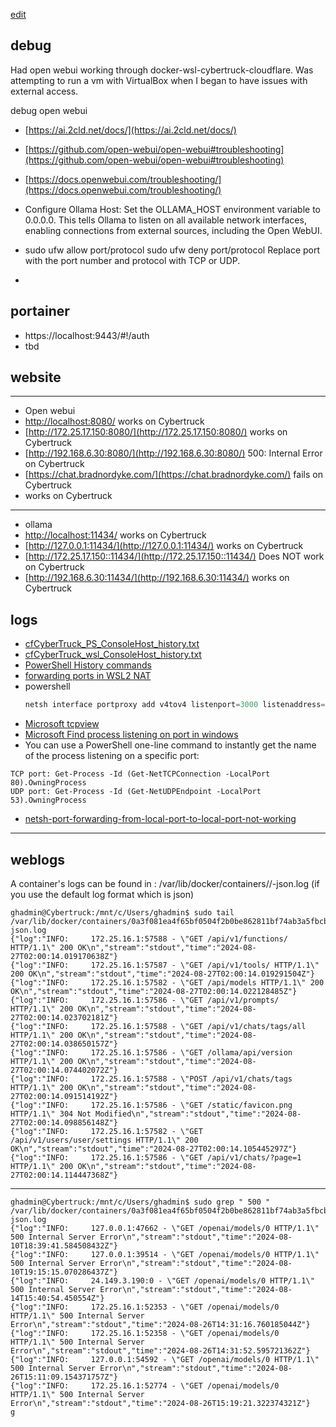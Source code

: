 [edit]()

## debug
Had open webui working through docker-wsl-cybertruck-cloudflare.  Was attempting to run a vm with VirtualBox when I began to have issues with external access.

debug open webui

- [https://ai.2cld.net/docs/](https://ai.2cld.net/docs/)

- [https://github.com/open-webui/open-webui#troubleshooting](https://github.com/open-webui/open-webui#troubleshooting)
- [https://docs.openwebui.com/troubleshooting/](https://docs.openwebui.com/troubleshooting/)
- Configure Ollama Host: Set the OLLAMA_HOST environment variable to 0.0.0.0. This tells Ollama to listen on all available network interfaces, enabling connections from external sources, including the Open WebUI.
- sudo ufw allow port/protocol sudo ufw deny port/protocol Replace port with the port number and protocol with TCP or UDP.
- 
## portainer
- https://localhost:9443/#!/auth
- tbd
## website
---
- Open webui
- [http://localhost:8080/](http://localhost:8080/) works on Cybertruck
- [http://172.25.17.150:8080/](http://172.25.17.150:8080/) works on Cybertruck
- [http://192.168.6.30:8080/](http://192.168.6.30:8080/) 500: Internal Error on Cybertruck
- [https://chat.bradnordyke.com/](https://chat.bradnordyke.com/) fails on Cybertruck
- []() works on Cybertruck
---
- ollama
- [http://localhost:11434/](http://localhost::11434/) works on Cybertruck
- [http://127.0.0.1:11434/](http://127.0.0.1:11434/) works on Cybertruck
- [http://172.25.17.150::11434/](http://172.25.17.150::11434/) Does NOT work on Cybertruck
- [http://192.168.6.30:11434/](http://192.168.6.30:11434/) works on Cybertruck


## logs
- [cfCyberTruck_PS_ConsoleHost_history.txt](./cfCyberTruck_PS_ConsoleHost_history.txt)
- [cfCyberTruck_wsl_ConsoleHost_history.txt](./cfCyberTruck_wsl_ConsoleHost_history.txt)
- [PowerShell History commands](https://stackoverflow.com/questions/44104043/how-can-i-see-the-command-history-across-all-powershell-sessions-in-windows-serv)
- [forwarding ports in WSL2 NAT](https://aalonso.dev/blog/2021/accessing-network-apps-running-inside-wsl2-from-other-devices-in-your-lan-1e1p)
- powershell
  ```powershell
  netsh interface portproxy add v4tov4 listenport=3000 listenaddress=0.0.0.0 connectport=3000 connectaddress=<the_wsl_ip>
  ```
- [Microsoft tcpview](https://learn.microsoft.com/en-us/sysinternals/downloads/tcpview)
- [Microsoft Find process listening on port in windows](https://woshub.com/which-program-listening-port-windows/#:~:text=You%20can%20use%20a%20PowerShell%20one-line%20command%20to,2%20UDP%20port%3A%20Get-Process%20-Id%20%28Get-NetUDPEndpoint%20-LocalPort%2053%29.OwningProcess)
- You can use a PowerShell one-line command to instantly get the name of the process listening on a specific port:
```
TCP port: Get-Process -Id (Get-NetTCPConnection -LocalPort 80).OwningProcess
UDP port: Get-Process -Id (Get-NetUDPEndpoint -LocalPort 53).OwningProcess
```
- [netsh-port-forwarding-from-local-port-to-local-port-not-working](https://stackoverflow.com/questions/24646165/netsh-port-forwarding-from-local-port-to-local-port-not-working)

---
## weblogs
A container's logs can be found in : /var/lib/docker/containers/<container id>/<container id>-json.log (if you use the default log format which is json)
```
ghadmin@Cybertruck:/mnt/c/Users/ghadmin$ sudo tail /var/lib/docker/containers/0a3f081ea4f65bf0504f2b0be862811bf74ab3a5fbcb42ea6456afccf90c793c/0a3f081ea4f65bf0504f2b0be862811bf74ab3a5fbcb42ea6456afccf90c793c-json.log
{"log":"INFO:     172.25.16.1:57588 - \"GET /api/v1/functions/ HTTP/1.1\" 200 OK\n","stream":"stdout","time":"2024-08-27T02:00:14.019170638Z"}
{"log":"INFO:     172.25.16.1:57587 - \"GET /api/v1/tools/ HTTP/1.1\" 200 OK\n","stream":"stdout","time":"2024-08-27T02:00:14.019291504Z"}
{"log":"INFO:     172.25.16.1:57582 - \"GET /api/models HTTP/1.1\" 200 OK\n","stream":"stdout","time":"2024-08-27T02:00:14.022128485Z"}
{"log":"INFO:     172.25.16.1:57586 - \"GET /api/v1/prompts/ HTTP/1.1\" 200 OK\n","stream":"stdout","time":"2024-08-27T02:00:14.023702181Z"}
{"log":"INFO:     172.25.16.1:57588 - \"GET /api/v1/chats/tags/all HTTP/1.1\" 200 OK\n","stream":"stdout","time":"2024-08-27T02:00:14.038650157Z"}
{"log":"INFO:     172.25.16.1:57586 - \"GET /ollama/api/version HTTP/1.1\" 200 OK\n","stream":"stdout","time":"2024-08-27T02:00:14.074402072Z"}
{"log":"INFO:     172.25.16.1:57588 - \"POST /api/v1/chats/tags HTTP/1.1\" 200 OK\n","stream":"stdout","time":"2024-08-27T02:00:14.091514192Z"}
{"log":"INFO:     172.25.16.1:57586 - \"GET /static/favicon.png HTTP/1.1\" 304 Not Modified\n","stream":"stdout","time":"2024-08-27T02:00:14.098856148Z"}
{"log":"INFO:     172.25.16.1:57582 - \"GET /api/v1/users/user/settings HTTP/1.1\" 200 OK\n","stream":"stdout","time":"2024-08-27T02:00:14.105445297Z"}
{"log":"INFO:     172.25.16.1:57586 - \"GET /api/v1/chats/?page=1 HTTP/1.1\" 200 OK\n","stream":"stdout","time":"2024-08-27T02:00:14.114447368Z"}
```
---
```
ghadmin@Cybertruck:/mnt/c/Users/ghadmin$ sudo grep " 500 " /var/lib/docker/containers/0a3f081ea4f65bf0504f2b0be862811bf74ab3a5fbcb42ea6456afccf90c793c/0a3f081ea4f65bf0504f2b0be862811bf74ab3a5fbcb42ea6456afccf90c793c-json.log
{"log":"INFO:     127.0.0.1:47662 - \"GET /openai/models/0 HTTP/1.1\" 500 Internal Server Error\n","stream":"stdout","time":"2024-08-10T18:39:41.584508432Z"}
{"log":"INFO:     127.0.0.1:39514 - \"GET /openai/models/0 HTTP/1.1\" 500 Internal Server Error\n","stream":"stdout","time":"2024-08-10T19:15:15.070286437Z"}
{"log":"INFO:     24.149.3.190:0 - \"GET /openai/models/0 HTTP/1.1\" 500 Internal Server Error\n","stream":"stdout","time":"2024-08-14T15:40:54.450554Z"}
{"log":"INFO:     172.25.16.1:52353 - \"GET /openai/models/0 HTTP/1.1\" 500 Internal Server Error\n","stream":"stdout","time":"2024-08-26T14:31:16.760185044Z"}
{"log":"INFO:     172.25.16.1:52358 - \"GET /openai/models/0 HTTP/1.1\" 500 Internal Server Error\n","stream":"stdout","time":"2024-08-26T14:31:52.595721362Z"}
{"log":"INFO:     127.0.0.1:54592 - \"GET /openai/models/0 HTTP/1.1\" 500 Internal Server Error\n","stream":"stdout","time":"2024-08-26T15:11:09.154371757Z"}
{"log":"INFO:     172.25.16.1:52774 - \"GET /openai/models/0 HTTP/1.1\" 500 Internal Server Error\n","stream":"stdout","time":"2024-08-26T15:19:21.322374321Z"}
g
```
